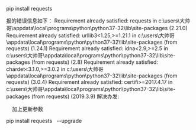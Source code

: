 
pip install requests 


报的错误信息如下：
Requirement already satisfied: requests in c:\users\大帅哥\appdata\local\programs\python\python37-32\lib\site-packages (2.21.0)
Requirement already satisfied: urllib3<1.25,>=1.21.1 in c:\users\大帅哥\appdata\local\programs\python\python37-32\lib\site-packages (from requests) (1.24.1)
Requirement already satisfied: idna<2.9,>=2.5 in c:\users\大帅哥\appdata\local\programs\python\python37-32\lib\site-packages (from requests) (2.8)
Requirement already satisfied: chardet<3.1.0,>=3.0.2 in c:\users\大帅哥\appdata\local\programs\python\python37-32\lib\site-packages (from requests) (3.0.4)
Requirement already satisfied: certifi>=2017.4.17 in c:\users\大帅哥\appdata\local\programs\python\python37-32\lib\site-packages (from requests) (2019.3.9)
解决办发:

    加上更新参数

pip install requests   --upgrade
